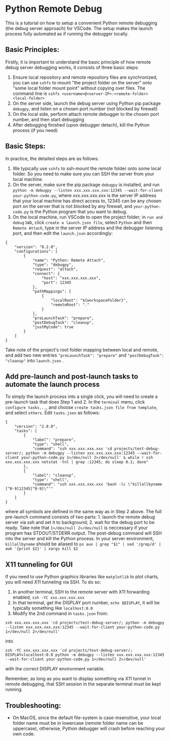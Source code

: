 # Python Remote Debug

This is a tutorial on how to setup a convenient Python remote debugging (the debug server approach) for VSCode. The setup makes the launch process fully automated as if running the debugger locally.

## Basic Principles:
Firstly, it is important to understand the basic principle of how remote debug server debugging works, it consists of three basic steps:
1. Ensure local repository and remote repository files are synchronized, you can use `sshfs` to mount "the project folder on the server" onto "some local folder mount point" without copying over files. The command line is `sshfs <username>@<server-IP>:<remote-folder> <local-folder>`
2. On the server side, launch the debug server using Python pip package `debugpy`, and listen on a chosen port number (not blocked by firewall)
3. On the local side, perform attach remote debugger to the chosen port number, and then start debugging
4. After debugging finished (upon debugger detach), kill the Python process (if you need)

## Basic Steps:
In practice, the detailed steps are as follows:
1. We typically use `sshfs` to ssh-mount the remote folder onto some local folder. So you need to make sure you can SSH the server from your local machine.
2. On the server, make sure the pip package `debugpy` is installed, and run `python -m debugpy --listen xxx.xxx.xxx.xxx:12345 --wait-for-client your-python-code.py`, where xxx.xxx.xxx.xxx is the server IP address that your local machine has direct access to, 12345 can be any chosen port on the server that is not blocked by any firewall, and `your-python-code.py` is the Python program that you want to debug.
3. On the local machine, run VSCode to open the project folder; in `run and debug` tab, click `create a launch.json file`, select `Python` and then `Remote Attach`, type in the server IP address and the debugger listening port, and then edit the `launch.json` accordingly:
```
{
    "version": "0.2.0",
    "configurations": [
        {
            "name": "Python: Remote Attach",
            "type": "debugpy",
            "request": "attach",
            "connect": {
                "host": "xxx.xxx.xxx.xxx",
                "port": 12345
            },
            "pathMappings": [
                {
                    "localRoot": "${workspaceFolder}",
                    "remoteRoot": "."
                }
            ],
            "preLaunchTask": "prepare",
            "postDebugTask": "cleanup",
            "justMyCode": true
        }
    ]
}
```
Take note of the project's root folder mapping between local and remote, and add two new entries `"preLaunchTask": "prepare"` and `"postDebugTask": "cleanup"` into `launch.json` .

## Add pre-launch and post-launch tasks to automate the launch process
To simply the launch process into a single click, you will need to create a pre-launch task that does Step 1 and 2. In the `terminal` menu, click `configure tasks...`, and choose `create tasks.json file from template`, and select `others`. Edit `tasks.json` as follows:
```
{
    "version": "2.0.0",
    "tasks": [
        {
            "label": "prepare",
            "type": "shell",
            "command": "ssh xxx.xxx.xxx.xxx 'cd projects/test-debug-server/; python -m debugpy --listen xxx.xxx.xxx.xxx:12345 --wait-for-client your-python-code.py 1>/dev/null 2>/dev/null' & while ! ssh xxx.xxx.xxx.xxx netstat -tnl | grep :12345; do sleep 0.1; done"
        },
        {
            "label": "cleanup",
            "type": "shell",
            "command": "ssh xxx.xxx.xxx.xxx 'bash -lc \"killallbyname [^0-9]12345[^0-9]\"'"
        }
    ]
}
```
where all symbols are defined in the same way as in Step 2 above. The full pre-launch command consists of two parts: 1. launch the remote debug server via ssh and set it to background; 2. wait for the debug port to be ready. Take note that `1>/dev/null 2>/dev/null` is neccessary if your program has STDOUT/STDERR output. The post-debug command will SSH into the server and kill the Python process. In your server environment, `killallbyname` should be aliased to `ps aux | grep "$1" | sed '/grep/d' | awk '{print $2}' | xargs kill $2`

## X11 tunneling for GUI
If you need to use Python graphics libraries like `matplotlib` to plot charts, you will need X11 tunneling via SSH. To do so:
1. In another terminal, SSH to the remote server with X11 forwarding enabled, `ssh -YC xxx.xxx.xxx.xxx`
2. In that terminal, get the DISPLAY port number, `echo $DISPLAY`, it will be typically something like `localhost:0.0`
3. Modify the 2nd command in `tasks.json` from:
```
ssh xxx.xxx.xxx.xxx 'cd projects/test-debug-server/; python -m debugpy --listen xxx.xxx.xxx.xxx:12345 --wait-for-client your-python-code.py 1>/dev/null 2>/dev/null'
```
into
```
ssh -YC xxx.xxx.xxx.xxx 'cd projects/test-debug-server/; DISPLAY=localhost:0.0 python -m debugpy --listen xxx.xxx.xxx.xxx:12345 --wait-for-client your-python-code.py 1>/dev/null 2>/dev/null'
```
with the correct DISPLAY environment variable.

Remember, as long as you want to display something via X11 tunnel in remote debugging, that SSH session in the separate terminal must be kept running.

## Troubleshooting:
- On MacOS, since the default file-system is case-insensitive, your local folder name must be in lowercase (remote folder name can be uppercase), otherwise, Python debugger will crash before reaching your own code.
